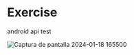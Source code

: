 # Exercise
android api test




![Captura de pantalla 2024-01-18 165500](https://github.com/a2r2aaa/androidApi/assets/40769259/ed2c12fa-9069-4b16-9c7f-bd79a46002d0)
